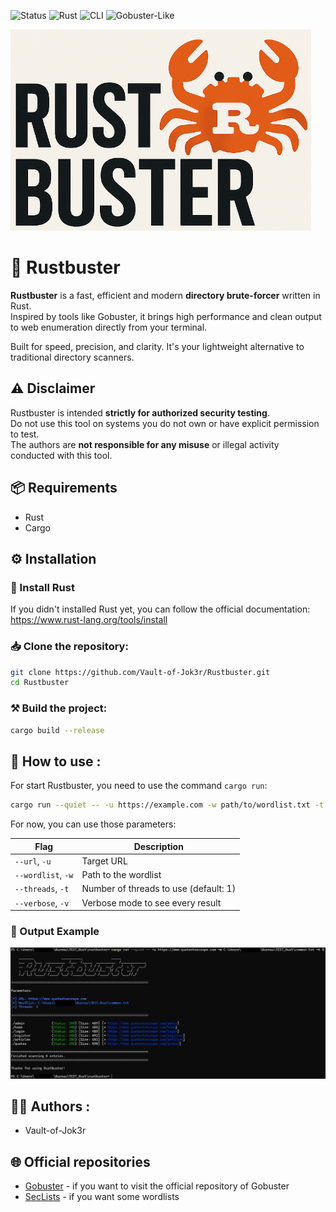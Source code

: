 ![Status](https://img.shields.io/badge/Status-Stable-blue)
![Rust](https://img.shields.io/badge/Rust-2024%2B-orange)
![CLI](https://img.shields.io/badge/CLI-Terminal-green)
![Gobuster-Like](https://img.shields.io/badge/Inspired_by-Gobuster-blueviolet)

![Rustbuster_Logo](img/logo.png)

# 🦀 Rustbuster

**Rustbuster** is a fast, efficient and modern **directory brute-forcer** written in Rust.  
Inspired by tools like Gobuster, it brings high performance and clean output to web enumeration directly from your terminal.

Built for speed, precision, and clarity. It's your lightweight alternative to traditional directory scanners.

## ⚠️ Disclaimer

Rustbuster is intended **strictly for authorized security testing**.  
Do not use this tool on systems you do not own or have explicit permission to test.  
The authors are **not responsible for any misuse** or illegal activity conducted with this tool.

## 📦 Requirements

- Rust
- Cargo

## ⚙️ Installation

### 🦀 Install Rust

If you didn't installed Rust yet, you can follow the official documentation: https://www.rust-lang.org/tools/install

### 📥 Clone the repository:

```bash
git clone https://github.com/Vault-of-Jok3r/Rustbuster.git
cd Rustbuster
```

### ⚒️ Build the project:

```bash
cargo build --release
```

## 🎯 How to use :

For start Rustbuster, you need to use the command `cargo run`:

```bash
cargo run --quiet -- -u https://example.com -w path/to/wordlist.txt -t 10
```

For now, you can use those parameters:

| Flag               | Description                           |
| ------------------ | ------------------------------------- |
| `--url`, `-u`      | Target URL                            |
| `--wordlist`, `-w` | Path to the wordlist                  |
| `--threads`, `-t`  | Number of threads to use (default: 1) |
| `--verbose`, `-v`  | Verbose mode to see every result      |

### 🧪 Output Example

![Rustbuster_Example](img/example.png)

## 👨‍💻 Authors :
 
- Vault-of-Jok3r

## 🌐 Official repositories

- [Gobuster](https://github.com/OJ/gobuster) - if you want to visit the official repository of Gobuster
- [SecLists](https://github.com/danielmiessler/SecLists) - if you want some wordlists
